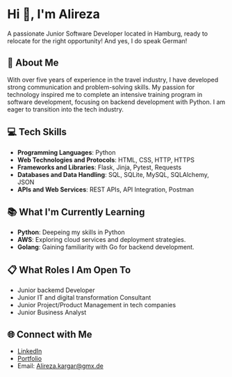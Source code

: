 # Hi 👋, I'm Alireza

A passionate Junior Software Developer located in Hamburg, ready to relocate for the right opportunity! And yes, I do speak German!

## 🚀 About Me

With over five years of experience in the travel industry, I have developed strong communication and problem-solving skills. My passion for technology inspired me to complete an intensive training program in software development, focusing on backend development with Python. I am eager to transition into the tech industry.

## 💻 Tech Skills

- **Programming Languages**: Python
- **Web Technologies and Protocols**: HTML, CSS, HTTP, HTTPS
- **Frameworks and Libraries**: Flask, Jinja, Pytest, Requests
- **Databases and Data Handling**: SQL, SQLite, MySQL, SQLAlchemy, JSON
- **APIs and Web Services**: REST APIs, API Integration, Postman

## 📚 What I'm Currently Learning
- **Python**: Deepeing my skills in Python
- **AWS**: Exploring cloud services and deployment strategies.
- **Golang**: Gaining familiarity with Go for backend development.

## 📋 What Roles I Am Open To

- Junior backemd Developer
- Junior IT and digital transformation Consultant
- Junior Project/Product Management in tech companies
- Junior Business Analyst

## 🌐 Connect with Me

- [LinkedIn](https://www.linkedin.com/in/alirezakargar/)
- [Portfolio](https://alirezakargar.de)
- Email: [Alireza.kargar@gmx.de](mailto:Alireza.kargar@gmx.de)

